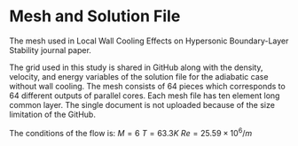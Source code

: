 # Mesh and Solution File
The mesh used in Local Wall Cooling Effects on Hypersonic Boundary-Layer Stability journal paper.

The grid used in this study is shared in GitHub along with the density, velocity, and energy variables of the solution file for the adiabatic case without wall cooling. The mesh consists of 64 pieces which corresponds to 64 different outputs of parallel cores. Each mesh file has ten element long common layer. The single document is not uploaded because of the size limitation of the GitHub.

The conditions of the flow is:
$M=6$
$T=63.3K$
$Re=25.59\times10^6/m$
